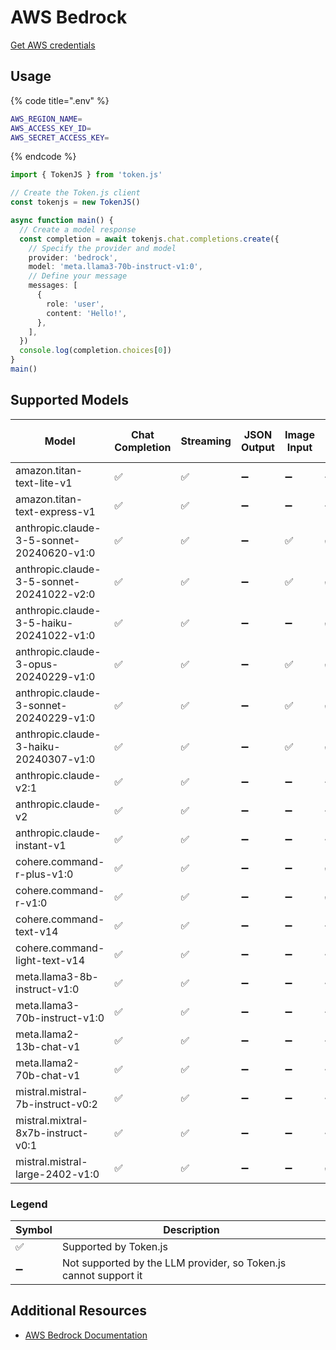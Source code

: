 # AWS Bedrock

[Get AWS credentials](https://aws.amazon.com/console/)

## Usage

{% code title=".env" %}
```bash
AWS_REGION_NAME=
AWS_ACCESS_KEY_ID=
AWS_SECRET_ACCESS_KEY=
```
{% endcode %}

```typescript
import { TokenJS } from 'token.js'

// Create the Token.js client
const tokenjs = new TokenJS()

async function main() {
  // Create a model response
  const completion = await tokenjs.chat.completions.create({
    // Specify the provider and model
    provider: 'bedrock',
    model: 'meta.llama3-70b-instruct-v1:0',
    // Define your message
    messages: [
      {
        role: 'user',
        content: 'Hello!',
      },
    ],
  })
  console.log(completion.choices[0])
}
main()
```

<!-- compatibility -->
## Supported Models

| Model                                     | Chat Completion | Streaming | JSON Output | Image Input | Function Calling | N > 1 |
| ----------------------------------------- | --------------- | --------- | ----------- | ----------- | ---------------- | ----- |
| amazon.titan-text-lite-v1                 | ✅               | ✅         | ➖           | ➖           | ➖                | ➖     |
| amazon.titan-text-express-v1              | ✅               | ✅         | ➖           | ➖           | ➖                | ➖     |
| anthropic.claude-3-5-sonnet-20240620-v1:0 | ✅               | ✅         | ➖           | ✅           | ✅                | ➖     |
| anthropic.claude-3-5-sonnet-20241022-v2:0 | ✅               | ✅         | ➖           | ✅           | ✅                | ➖     |
| anthropic.claude-3-5-haiku-20241022-v1:0  | ✅               | ✅         | ➖           | ➖           | ✅                | ➖     |
| anthropic.claude-3-opus-20240229-v1:0     | ✅               | ✅         | ➖           | ✅           | ✅                | ➖     |
| anthropic.claude-3-sonnet-20240229-v1:0   | ✅               | ✅         | ➖           | ✅           | ✅                | ➖     |
| anthropic.claude-3-haiku-20240307-v1:0    | ✅               | ✅         | ➖           | ✅           | ✅                | ➖     |
| anthropic.claude-v2:1                     | ✅               | ✅         | ➖           | ➖           | ➖                | ➖     |
| anthropic.claude-v2                       | ✅               | ✅         | ➖           | ➖           | ➖                | ➖     |
| anthropic.claude-instant-v1               | ✅               | ✅         | ➖           | ➖           | ➖                | ➖     |
| cohere.command-r-plus-v1:0                | ✅               | ✅         | ➖           | ➖           | ✅                | ➖     |
| cohere.command-r-v1:0                     | ✅               | ✅         | ➖           | ➖           | ✅                | ➖     |
| cohere.command-text-v14                   | ✅               | ✅         | ➖           | ➖           | ➖                | ➖     |
| cohere.command-light-text-v14             | ✅               | ✅         | ➖           | ➖           | ➖                | ➖     |
| meta.llama3-8b-instruct-v1:0              | ✅               | ✅         | ➖           | ➖           | ➖                | ➖     |
| meta.llama3-70b-instruct-v1:0             | ✅               | ✅         | ➖           | ➖           | ➖                | ➖     |
| meta.llama2-13b-chat-v1                   | ✅               | ✅         | ➖           | ➖           | ➖                | ➖     |
| meta.llama2-70b-chat-v1                   | ✅               | ✅         | ➖           | ➖           | ➖                | ➖     |
| mistral.mistral-7b-instruct-v0:2          | ✅               | ✅         | ➖           | ➖           | ➖                | ➖     |
| mistral.mixtral-8x7b-instruct-v0:1        | ✅               | ✅         | ➖           | ➖           | ➖                | ➖     |
| mistral.mistral-large-2402-v1:0           | ✅               | ✅         | ➖           | ➖           | ✅                | ➖     |

### Legend
| Symbol             | Description                           |
|--------------------|---------------------------------------|
| :white_check_mark: | Supported by Token.js                 |
| :heavy_minus_sign: | Not supported by the LLM provider, so Token.js cannot support it     |
<!-- end compatibility -->

## Additional Resources

* [AWS Bedrock Documentation](https://docs.aws.amazon.com/bedrock/)
